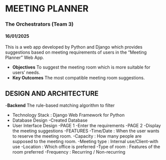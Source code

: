 # MEETING PLANNER
### The Orchestrators (Team 3)
#### 16/01/2025
This is a web app developed by Python and Django which provides suggestions based on meeting requirements of users in the “Meeting Planner” Web App. 
- **Objectives**
To suggest the meeting room which is more suitable for users’ needs.
- **Key Outcomes**
The most compatible meeting room suggestions.

## DESIGN AND ARCHITECTURE

-**Backend**
The rule-based matching algorithm to filter

* Technology Stack : Django Web Framework for Python
* Database Design
  -Created Database
* User Interface Design
  -PAGE 1
    -Enter the requirements
  -PAGE 2
    -Display the meeting suggestions
  -FEATURES
    -Time/Date    : When the user wants to reserve the meeting room.
    -Capacity     : How many people are supposed to the meeting room.
    -Meeting type : Internal use/Client-with use
    -Location     : Which office is preferred
    -Type of room : Features of the room preferred
    -Frequency    : Recurring / Non-recurring

